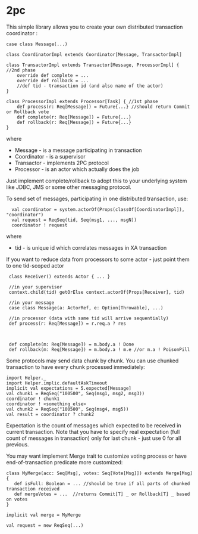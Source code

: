 2pc
==

This simple library allows you to create your own distributed transaction coordinator :
    
    case class Message(...)
    
    class CoordinatorImpl extends Coordinator[Message, TransactorImpl]

    class TransactorImpl extends Transactor[Message, ProcessorImpl] { //2nd phase
        override def complete = ...
        override def rollback = ...
        //def tid - transaction id (and also name of the actor)
    }

    class ProcessorImpl extends Processor[Task] { //1st phase
        def process(r: Req[Message]) = Future{...} //should return Commit or Rollback vote
        def complete(r: Req[Message]) = Future{...}
        def rollback(r: Req[Message]) = Future{...}
    }
    
where 

- Message - is a message participating in transaction
- Coordinator - is a supervisor
- Transactor - implements 2PC protocol
- Processor - is an actor which actually does the job

Just implement complete/rollback to adopt this to your underlying system like JDBC, JMS or some other messaging protocol. 

To send set of messages, participating in one distributed transaction, use:
  
      val coordinator = system.actorOf(Props(classOf[CoordinatorImpl]), "coordinator")
      val request = ReqSeq(tid, Seq(msg1, ..., msgN))
      coordinator ! request

where

- tid - is unique id which correlates messages in XA transaction

If you want to reduce data from processors to some actor - just point them to one tid-scoped actor

     class Receiver() extends Actor { ... }
     
     //in your supervisor
     context.child(tid) getOrElse context.actorOf(Props[Receiver], tid)
     
     //in your message
     case class Message(a: ActorRef, e: Option[Throwable], ...)
     
     //in processor (data with same tid will arrive sequentially)
     def process(r: Req[Message]) = r.req.a ? res
     
     
     
     def complete(m: Req[Message]) = m.body.a ! Done
     def rollback(m: Req[Message]) = m.body.a ! m.e //or m.a ! PoisonPill
     
     
Some protocols may send data chunk by chunk. You can use chunked transaction to have every chunk processed immediately:

    import Helper._
    import Helper.implic.defaultAskTimeout
    implicit val expectations = 5.expected[Message]
    val chunk1 = ReqSeq("100500", Seq(msg1, msg2, msg3))   
    coordinator ! chunk1
    coordinator ! <something_else>
    val chunk2 = ReqSeq("100500", Seq(msg4, msg5))
    val result = coordinator ? chunk2
    
    
Expectation is the count of messages which expected to be received in current transaction. Note that you have to specify real expectation (full count of messages in transaction) only for last chunk - just use 0 for all previous.

You may want implement Merge trait to customize voting process or have end-of-transaction predicate more customized:

    class MyMerge(acc: Seq[Msg], votes: Seq[Vote[Msg]]) extends Merge[Msg] { 
       def isFull: Boolean = ... //should be true if all parts of chunked transaction received
       def mergeVotes = ...  //returns Commit[T] _ or Rollback[T] _ based on votes
    }
    
    implicit val merge = MyMerge
    
    val request = new ReqSeq(...)
    
    
